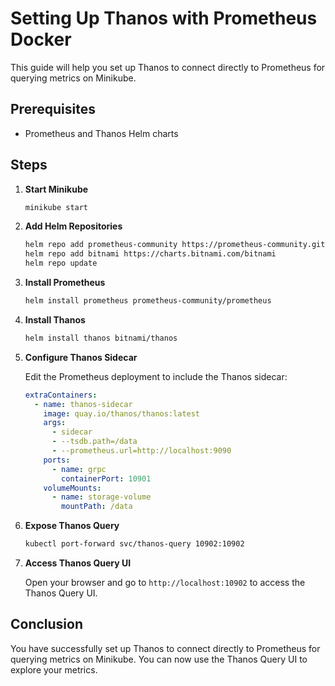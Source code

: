 # Setting Up Thanos with Prometheus Docker

This guide will help you set up Thanos to connect directly to Prometheus for querying metrics on Minikube.

## Prerequisites

- Prometheus and Thanos Helm charts

## Steps

1. **Start Minikube**

    ```sh
    minikube start
    ```

2. **Add Helm Repositories**

    ```sh
    helm repo add prometheus-community https://prometheus-community.github.io/helm-charts
    helm repo add bitnami https://charts.bitnami.com/bitnami
    helm repo update
    ```

3. **Install Prometheus**

    ```sh
    helm install prometheus prometheus-community/prometheus
    ```

4. **Install Thanos**

    ```sh
    helm install thanos bitnami/thanos
    ```

5. **Configure Thanos Sidecar**

    Edit the Prometheus deployment to include the Thanos sidecar:

    ```yaml
    extraContainers:
      - name: thanos-sidecar
        image: quay.io/thanos/thanos:latest
        args:
          - sidecar
          - --tsdb.path=/data
          - --prometheus.url=http://localhost:9090
        ports:
          - name: grpc
            containerPort: 10901
        volumeMounts:
          - name: storage-volume
            mountPath: /data
    ```

6. **Expose Thanos Query**

    ```sh
    kubectl port-forward svc/thanos-query 10902:10902
    ```

7. **Access Thanos Query UI**

    Open your browser and go to `http://localhost:10902` to access the Thanos Query UI.

## Conclusion

You have successfully set up Thanos to connect directly to Prometheus for querying metrics on Minikube. You can now use the Thanos Query UI to explore your metrics.

